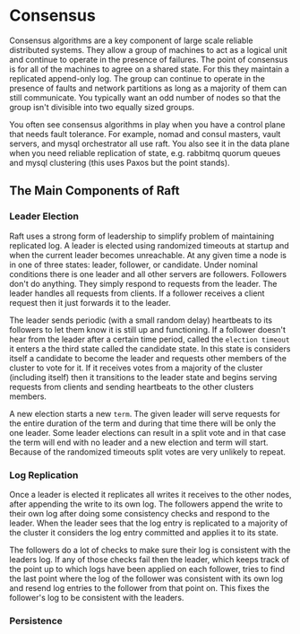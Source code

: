 # Consensus

Consensus algorithms are a key component of large scale reliable distributed systems. They allow a group of machines to act as a logical unit and continue to operate in the presence of failures. The point of consensus is for all of the machines to agree on a shared state. For this they maintain a replicated append-only log. The group can continue to operate in the presence of faults and network partitions as long as a majority of them can still communicate. You typically want an odd number of nodes so that the group isn't divisible into two equally sized groups.

You often see consensus algorithms in play when you have a control plane that needs fault tolerance. For example, nomad and consul masters, vault servers, and mysql orchestrator all use raft. You also see it in the data plane when you need reliable replication of state, e.g. rabbitmq quorum queues and mysql clustering (this uses Paxos but the point stands).

## The Main Components of Raft

### Leader Election

Raft uses a strong form of leadership to simplify problem of maintaining replicated log. A leader is elected using randomized timeouts at startup and when the current leader becomes unreachable. At any given time a node is in one of three states: leader, follower, or candidate. Under nominal conditions there is one leader and all other servers are followers. Followers don't do anything. They simply respond to requests from the leader. The leader handles all requests from clients. If a follower receives a client request then it just forwards it to the leader.

The leader sends periodic (with a small random delay) heartbeats to its followers to let them know it is still up and functioning. If a follower doesn't hear from the leader after a certain time period, called the `election timeout` it enters a the third state called the candidate state. In this state is considers itself a candidate to become the leader and requests other members of the cluster to vote for it. If it receives votes from a majority of the cluster (including itself) then it transitions to the leader state and begins serving requests from clients and sending heartbeats to the other clusters members.

A new election starts a new `term`. The given leader will serve requests for the entire duration of the term and during that time there will be only the one leader. Some leader elections can result in a split vote and in that case the term will end with no leader and a new election and term will start. Because of the randomized timeouts split votes are very unlikely to repeat.

### Log Replication

Once a leader is elected it replicates all writes it receives to the other nodes, after appending the write to its own log. The followers append the write to their own log after doing some consistency checks and respond to the leader. When the leader sees that the log entry is replicated to a majority of the cluster it considers the log entry committed and applies it to its state.

The followers do a lot of checks to make sure their log is consistent with the leaders log. If any of those checks fail then the leader, which keeps track of the point up to which logs have been applied on each follower, tries to find the last point where the log of the follower was consistent with its own log and resend log entries to the follower from that point on. This fixes the follower's log to be consistent with the leaders.

### Persistence
